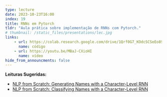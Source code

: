 ```yaml
---
type: lecture
date: 2023-10-23T16:00
index: 19
title: RNNs em Pytorch
tldr: "Aula prática sobre implementação de RNNs com Pytorch."
# thumbnail: /static_files/presentations/lec.jpg
links: 
    - url: https://colab.research.google.com/drive/1Qrf0G7_KOdcSCSeEo8Sw29R7OX75GxS6?usp=sharing
      name: código
    - url: https://youtu.be/MBaJ-CXioHI
      name: vídeo
hide_from_announcments: false
---
```

**Leituras Sugeridas:**
- [NLP from Scratch: Generating Names with a Character-Level RNN](https://pytorch.org/tutorials/intermediate/char_rnn_generation_tutorial.html#nlp-from-scratch-generating-names-with-a-character-level-rnn.html)
- [NLP from Scratch: Classifying Names with a Character-Level RNN](https://pytorch.org/tutorials/intermediate/char_rnn_classification_tutorial.html)



